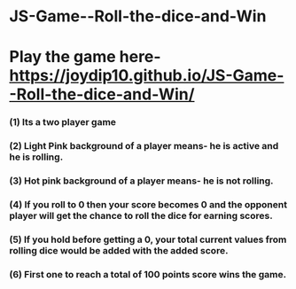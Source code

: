 ﻿# JS-Game--Roll-the-dice-and-Win
 # Play the game here- https://joydip10.github.io/JS-Game--Roll-the-dice-and-Win/
 
 ### (1) Its a two player game
 ### (2) Light Pink background of a player means- he is active and he is rolling.
 ### (3) Hot pink background of a player means- he is not rolling.
 ### (4) If you roll to 0 then your score becomes 0 and the opponent player will get the chance to roll the dice for earning scores.
 ### (5) If you hold before getting a 0, your total current values from rolling dice would be added with the added score.
 ### (6) First one to reach a total of 100 points score wins the game.  
